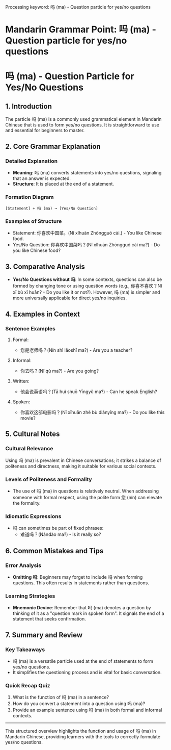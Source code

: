 Processing keyword: 吗 (ma) - Question particle for yes/no questions
# Mandarin Grammar Point: 吗 (ma) - Question particle for yes/no questions
# 吗 (ma) - Question Particle for Yes/No Questions
## 1. Introduction
The particle 吗 (ma) is a commonly used grammatical element in Mandarin Chinese that is used to form yes/no questions. It is straightforward to use and essential for beginners to master.
## 2. Core Grammar Explanation
### Detailed Explanation
- **Meaning**: 吗 (ma) converts statements into yes/no questions, signaling that an answer is expected.
- **Structure**: It is placed at the end of a statement.
  
### Formation Diagram
```
[Statement] + 吗 (ma) → [Yes/No Question]
```
### Examples of Structure
- Statement: 你喜欢中国菜。(Nǐ xǐhuān Zhōngguó cài.) - You like Chinese food.
- Yes/No Question: 你喜欢中国菜吗？(Nǐ xǐhuān Zhōngguó cài ma?) - Do you like Chinese food?
## 3. Comparative Analysis
- **Yes/No Questions without 吗**: In some contexts, questions can also be formed by changing tone or using question words (e.g., 你喜不喜欢？Nǐ xǐ bù xǐ huān? - Do you like it or not?). However, 吗 (ma) is simpler and more universally applicable for direct yes/no inquiries.
## 4. Examples in Context
### Sentence Examples
1. Formal: 
   - 您是老师吗？(Nín shì lǎoshī ma?) - Are you a teacher?
   
2. Informal: 
   - 你去吗？(Nǐ qù ma?) - Are you going?
   
3. Written:
   - 他会说英语吗？(Tā huì shuō Yīngyǔ ma?) - Can he speak English?
   
4. Spoken:
   - 你喜欢这部电影吗？(Nǐ xǐhuān zhè bù diànyǐng ma?) - Do you like this movie?
## 5. Cultural Notes
### Cultural Relevance
Using 吗 (ma) is prevalent in Chinese conversations; it strikes a balance of politeness and directness, making it suitable for various social contexts.
### Levels of Politeness and Formality
- The use of 吗 (ma) in questions is relatively neutral. When addressing someone with formal respect, using the polite form 您 (nín) can elevate the formality.
### Idiomatic Expressions
- 吗 can sometimes be part of fixed phrases:
  - 难道吗？(Nándào ma?) - Is it really so?
## 6. Common Mistakes and Tips
### Error Analysis
- **Omitting 吗**: Beginners may forget to include 吗 when forming questions. This often results in statements rather than questions.
  
### Learning Strategies
- **Mnemonic Device**: Remember that 吗 (ma) denotes a question by thinking of it as a "question mark in spoken form". It signals the end of a statement that seeks confirmation.
## 7. Summary and Review
### Key Takeaways
- 吗 (ma) is a versatile particle used at the end of statements to form yes/no questions.
- It simplifies the questioning process and is vital for basic conversation.
### Quick Recap Quiz
1. What is the function of 吗 (ma) in a sentence?
2. How do you convert a statement into a question using 吗 (ma)?
3. Provide an example sentence using 吗 (ma) in both formal and informal contexts.
--- 
This structured overview highlights the function and usage of 吗 (ma) in Mandarin Chinese, providing learners with the tools to correctly formulate yes/no questions.
